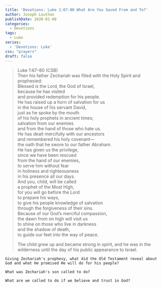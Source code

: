 ```yaml
---
title: 'Devotions: Luke 1:67-80 What Are You Saved From and To?'
author: Joseph Louthan
publishDate: 2020-01-08
categories:
  - Devotions
tags:
  - Luke
series:
  - 'Devotions: Luke'
css: "prayers"
draft: false
---
```


>Luke 1:67–80 (CSB)  
>Then his father Zechariah was filled with the Holy Spirit and prophesied:  
>      Blessed is the Lord, the God of Israel,  
>      because he has visited  
>      and provided redemption for his people.  
>      He has raised up a horn of salvation for us  
>      in the house of his servant David,  
>      just as he spoke by the mouth  
>      of his holy prophets in ancient times;  
>      salvation from our enemies  
>      and from the hand of those who hate us.  
>      He has dealt mercifully with our ancestors  
>      and remembered his holy covenant—  
>      the oath that he swore to our father Abraham.  
>      He has given us the privilege,  
>      since we have been rescued  
>      from the hand of our enemies,  
>      to serve him without fear  
>      in holiness and righteousness  
>      in his presence all our days.  
>      And you, child, will be called  
>      a prophet of the Most High,  
>      for you will go before the Lord  
>      to prepare his ways,  
>      to give his people knowledge of salvation  
>      through the forgiveness of their sins.  
>      Because of our God’s merciful compassion,  
>      the dawn from on high will visit us  
>      to shine on those who live in darkness  
>      and the shadow of death,  
>      to guide our feet into the way of peace.  
>
>The child grew up and became strong in spirit, and he was in the wilderness until the day of his public appearance to Israel.

```text
Giving Zechariah's prophesy, what did the Old Testament reveal about God and what He promised He will do for his people?

What was Zechariah's son called to do?

What are we called to do if we believe and trust in God?
```